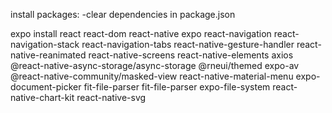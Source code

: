 install packages:
-clear dependencies in package.json


expo install react react-dom react-native expo react-navigation react-navigation-stack react-navigation-tabs react-native-gesture-handler react-native-reanimated react-native-screens react-native-elements axios @react-native-async-storage/async-storage @rneui/themed expo-av @react-native-community/masked-view  react-native-material-menu expo-document-picker fit-file-parser fit-file-parser  expo-file-system react-native-chart-kit react-native-svg

<!-- npx expo install react-native-gesture-handler@~2.5.0 react-native-reanimated@~2.9.1 react-native-screens@~3.15.0 -->



